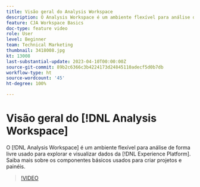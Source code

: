 ```yaml
---
title: Visão geral do Analysis Workspace
description: O Analysis Workspace é um ambiente flexível para análise de forma livre usado para explorar e visualizar dados da Experience Platform.
feature: CJA Workspace Basics
doc-type: feature video
role: User
level: Beginner
team: Technical Marketing
thumbnail: 3418008.jpg
kt: 13008
last-substantial-update: 2023-04-10T00:00:00Z
source-git-commit: 89b2c6366c3b4224173d24845110adecf5d0b7db
workflow-type: ht
source-wordcount: '45'
ht-degree: 100%

---
```


# Visão geral do [!DNL Analysis Workspace]

O [!DNL Analysis Workspace] é um ambiente flexível para análise de forma livre usado para explorar e visualizar dados da [!DNL Experience Platform]. Saiba mais sobre os componentes básicos usados para criar projetos e painéis.

>[!VIDEO](https://video.tv.adobe.com/v/3418008/?quality=12&learn=on)